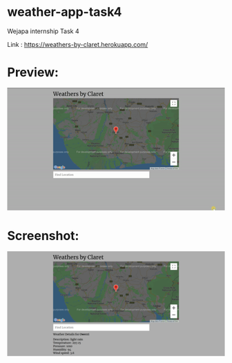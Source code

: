 # weather-app-task4
Wejapa internship Task 4

Link : https://weathers-by-claret.herokuapp.com/


# Preview:
![Preview](https://github.com/claretnnamocha/weather-app-task4/blob/master/Screenplay.gif?raw=true)  
#
# Screenshot:
![Screenshot](https://github.com/claretnnamocha/weather-app-task4/blob/master/Screenshot.png?raw=true)
